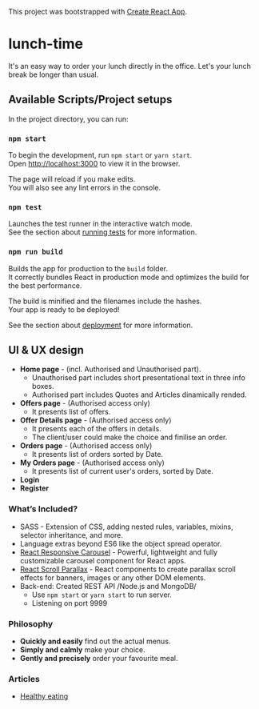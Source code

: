 This project was bootstrapped with [Create React App](https://github.com/facebook/create-react-app).

# lunch-time

It's an easy way to order your lunch directly in the office. Let's your lunch break be longer than usual.

## Available Scripts/Project setups

In the project directory, you can run:

### `npm start`

<!-- Runs the app in the development mode. -->

To begin the development, run `npm start` or `yarn start`.<br />
Open [http://localhost:3000](http://localhost:3000) to view it in the browser.

The page will reload if you make edits.<br />
You will also see any lint errors in the console.

### `npm test`

Launches the test runner in the interactive watch mode.<br />
See the section about [running tests](https://facebook.github.io/create-react-app/docs/running-tests) for more information.

### `npm run build`

Builds the app for production to the `build` folder.<br />
It correctly bundles React in production mode and optimizes the build for the best performance.

The build is minified and the filenames include the hashes.<br />
Your app is ready to be deployed!

See the section about [deployment](https://facebook.github.io/create-react-app/docs/deployment) for more information.

## UI & UX design

-   **Home page** - (incl. Authorised and Unauthorised part).
    -   Unauthorised part includes short presentational text in three info boxes.
    -   Authorised part includes Quotes and Articles dinamically rended.
-   **Offers page** - (Authorised access only)
    -   It presents list of offers.
-   **Offer Details page** - (Authorised access only)
    -   It presents each of the offers in details.
    -   The client/user could make the choice and finilise an order.
-   **Orders page** - (Authorised access only)
    -   It presents list of orders sorted by Date.
-   **My Orders page** - (Authorised access only)
    -   It presents list of current user's orders, sorted by Date.
-   **Login**
-   **Register**

### What’s Included?

-   SASS - Extension of CSS, adding nested rules, variables, mixins, selector inheritance, and more.
-   Language extras beyond ES6 like the object spread operator.
-   [React Responsive Carousel](https://www.npmjs.com/package/react-responsive-carousel) - Powerful, lightweight and fully customizable carousel component for React apps.
-   [React Scroll Parallax](https://www.npmjs.com/package/react-scroll-parallax) - React components to create parallax scroll effects for banners, images or any other DOM elements.
-   Back-end: Created REST API /Node.js and MongoDB/
    -   Use `npm start` or `yarn start` to run server.
    -   Listening on port 9999

### Philosophy

-   **Quickly and easily** find out the actual menus.
-   **Simply and calmly** make your choice.
-   **Gently and precisely** order your favourite meal.

### Articles

-   [Healthy eating](https://www.helpguide.org/articles/healthy-eating/healthy-eating.htm)
